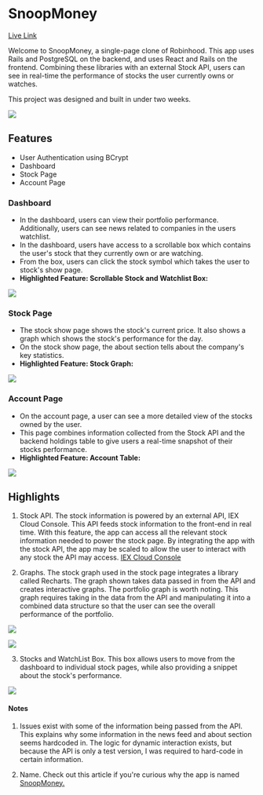 # SnoopMoney

[Live Link](https://snoopmoney.herokuapp.com/#/login)

Welcome to SnoopMoney, a single-page clone of Robinhood. This app uses Rails and PostgreSQL on the backend, and uses React and Rails on the frontend. Combining these libraries with an external Stock API, users can see in real-time the performance of stocks the user currently owns or watches.  

This project was designed and built in under two weeks. 

![](https://user-images.githubusercontent.com/29221213/69450047-dc571d80-0d21-11ea-9b9f-e9e1e535d92b.png)

## Features
* User Authentication using BCrypt
* Dashboard 
* Stock Page 
* Account Page 

### Dashboard
* In the dashboard, users can view their portfolio performance. Additionally, users can see news related to companies in the users watchlist. 
* In the dashboard, users have access to a scrollable box which contains the user's stock that they currently own or are watching. 
* From the box, users can click the stock symbol which takes the user to stock's show page.
* **Highlighted Feature: Scrollable Stock and Watchlist Box:** 

![](https://user-images.githubusercontent.com/29221213/69449270-263f0400-0d20-11ea-86d1-8f9340a67dbf.png)

### Stock Page

* The stock show page shows the stock's current price. It also shows a graph which shows the stock's performance for the day. 
* On the stock show page, the about section tells about the company's key statistics.  
* **Highlighted Feature: Stock Graph:** 

![](https://user-images.githubusercontent.com/29221213/69449274-29d28b00-0d20-11ea-9e70-9ff4edb3135f.png)

### Account Page 
* On the account page, a user can see a more detailed view of the stocks owned by the user. 
* This page combines information collected from the Stock API and the backend holdings table to give users a real-time snapshot of their stocks performance. 
* **Highlighted Feature: Account Table:**

![](https://user-images.githubusercontent.com/29221213/69450956-e712b200-0d23-11ea-8974-01755f065f67.png)

## Highlights 
1. Stock API. The stock information is powered by an external API, IEX Cloud Console. This API feeds stock information to the front-end in real time. With this feature, the app can access all the relevant stock information needed to power the stock page. By integrating the app with the stock API, the app may be scaled to allow the user to interact with any stock the API may access. [IEX Cloud Console](https://iexcloud.io/)

2. Graphs. The stock graph used in the stock page integrates a library called Recharts. The graph shown takes data passed in from the API and creates interactive graphs. The portfolio graph is worth noting. This graph requires taking in the data from the API and manipulating it into a combined data structure so that the user can see the overall performance of the portfolio.

![](https://user-images.githubusercontent.com/29221213/69453158-ef212080-0d28-11ea-8f28-3b800f8a7bd2.png)

![](https://user-images.githubusercontent.com/29221213/69449277-2b03b800-0d20-11ea-997e-fbf334106ed6.png)

3. Stocks and WatchList Box. This box allows users to move from the dashboard to individual stock pages, while also providing a snippet about the stock's performance. 


![](https://user-images.githubusercontent.com/29221213/69449273-2808c780-0d20-11ea-88be-6c0b08498ecc.png)

#### Notes
1. Issues exist with some of the information being passed from the API. This explains why some information in the news feed and about section seems hardcoded in. The logic for dynamic interaction exists, but because the API is only a test version, I was required to hard-code in certain information. 

2. Name. Check out this article if you're curious why the app is named [SnoopMoney.](https://money.cnn.com/2014/09/23/investing/jared-leto-snoop-dogg-nas-robinhood-trading-app/index.html)
